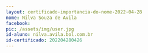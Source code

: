 ```yaml
---
layout: certificado-importancia-do-nome-2022-04-28
nome: Nilva Souza de Avila
facebook:
pic: /assets/img/user.jpg
id-aluno: nilva.avila.bol.com.br
id-certificado: 202204280426
---
```

